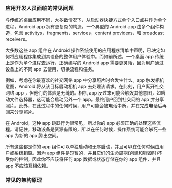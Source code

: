 ### 应用开发人员面临的常见问题

与传统的桌面应用不同，大多数情况下，从启动器快捷方式单个入口点并作为单个进程，Android app 拥有更复杂的构造。一个典型的 Android app 由多个组件构造，包含 activitys，fragments，services，content providers，和 broadcast receivers。

大多数这些 app 组件在 Android 操作系统使用的应用程序清单中声明，已决定如何将应用程序集成到其设备的整体用户体验中。而如前所述，一个桌面 app 传统上是作为单个进程去运行，正确编写的 Android app 需要更灵活，因为用户通过设备上的不同 app 去使用，切换流程和任务。

例如，考虑在你最喜欢的社交网络 app 中分享照片时会发生什么。app 触发相机意图，Android 将从该目标启动相机 app 去处理该请求。在此刻，用户离开社交网络 app ，但他们的体验是无缝的。相机 app 反过来可能会触发其他意图，如启动文件选择器，这可能会启动另外一个 app。最终用户回到社交网络 app 并分享照片。此外，在此过程中的任何时候，用户可能会被电话中断，并在完成电话后再回来分享照片。

在 Android，这种 app 跳跃行为很常见，所以你的 app 必须正确的处理这些流程。请记住，移动设备是资源有限的，所以在任何时候，操作系统可能会杀死一些 app 为新的 app 腾出空间。

所有这些都是你的 app 组件可以单独启动和无序启动，并且可以在任何时候由用户或系统销毁。因为 app 组件是短暂的，并且它们的生命周期(创建和销毁时)不受你的控制，因此你不应该将任何 app 数据或状态存储在你的 app 组件，并且 app 不应该互相依赖。

### 常见的架构原理